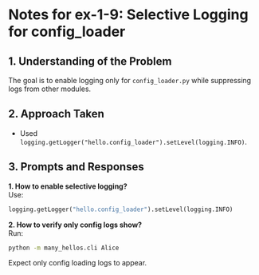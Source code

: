 # Notes for ex-1-9: Selective Logging for config_loader

## 1. Understanding of the Problem
The goal is to enable logging only for `config_loader.py` while suppressing logs from other modules.

## 2. Approach Taken
- Used `logging.getLogger("hello.config_loader").setLevel(logging.INFO)`.

## 3. Prompts and Responses
**1. How to enable selective logging?**  
Use:
```python
logging.getLogger("hello.config_loader").setLevel(logging.INFO)
```

**2. How to verify only config logs show?**  
Run:
```bash
python -m many_hellos.cli Alice
```
Expect only config loading logs to appear.

